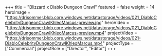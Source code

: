 +++
title = "Blizzard x Diablo Dungeon Crawl"
featured = false
weight = 14
heroImage = "https://drisommer.blob.core.windows.net/datastorage/videos/021_DiabloCelebrityDungeonCrawlKhleoMarcus-preview.jpg"
heroVideo = "https://drisommer.blob.core.windows.net/datastorage/videos/021_DiabloCelebrityDungeonCrawlKhleoMarcus-preview.mp4"
projectVideo = "https://drisommer.blob.core.windows.net/datastorage/videos/021-DiabloCelebrityDungeonCrawlKhleoMarcus.mp4"
projectType = ["Commercial"]
projectRole = ["Director", "Editor"]
+++
